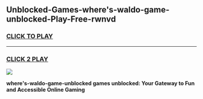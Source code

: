 
## Unblocked-Games-where's-waldo-game-unblocked-Play-Free-rwnvd
<h3>
<a href="https://premium76.site?title=where's-waldo-game-unblocked&ref=10A">CLICK TO PLAY</a></h3>
<hr>

<h3>
<a href="https://premium76.site?title=where's-waldo-game-unblocked&ref=10A">CLICK 2 PLAY</a>
  
</h3>

<a href="https://premium76.site?title=where's-waldo-game-unblocked&ref=10A"><img src="https://clearcache.store/games.png"></a>


**where's-waldo-game-unblocked games unblocked: Your Gateway to Fun and Accessible Online Gaming**
